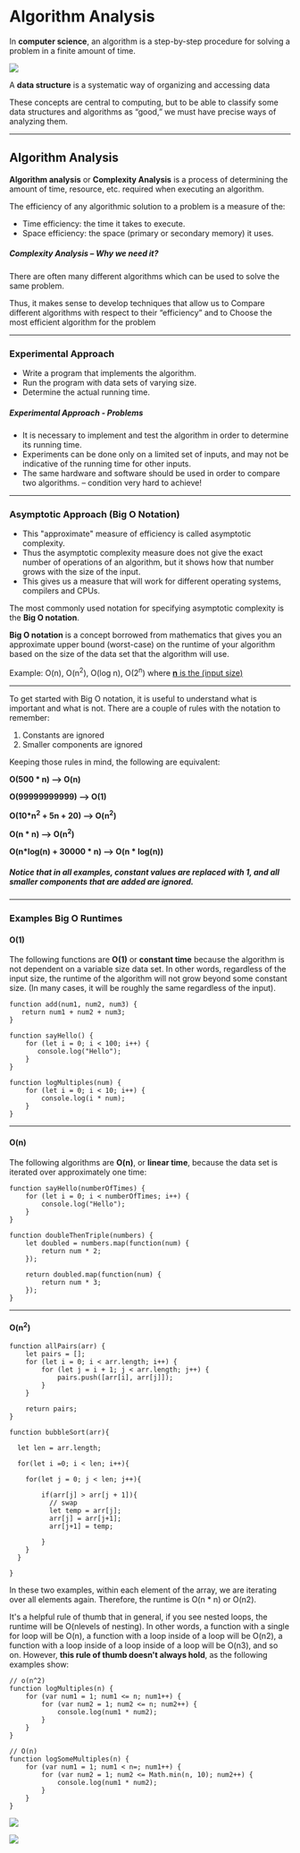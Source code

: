 # Algorithm Analysis

In **computer science**, an algorithm is a step-by-step procedure for solving a problem in a finite amount of time.

![](https://i.imgur.com/S21nyLo.png)

A **data structure** is a systematic way of organizing and accessing data

These concepts are central to computing, but to be able to classify some data structures and algorithms as “good,” we must have precise ways of analyzing them.

---

## Algorithm Analysis

**Algorithm analysis** or **Complexity Analysis** is a process of determining the amount of time, resource, etc. required when executing an algorithm.

The efficiency of any algorithmic solution to a problem is a measure of the:

- Time efficiency: the time it takes to execute.
- Space efficiency: the space (primary or secondary memory) it uses.

##### Complexity Analysis – Why we need it?

There are often many different algorithms which can be used to solve the same problem.

Thus, it makes sense to develop techniques that allow us to Compare different algorithms with respect to their “efficiency” and to Choose the most efficient algorithm for the problem

---

### Experimental Approach

- Write a program that implements the algorithm.
- Run the program with data sets of varying size.
- Determine the actual running time.

##### Experimental Approach - Problems

- It is necessary to implement and test the algorithm in order to determine its running time.
- Experiments can be done only on a limited set of inputs, and may not be indicative of the running time for other inputs.
- The same hardware and software should be used in order to compare two algorithms. – condition very hard to achieve!

---

### Asymptotic Approach (Big O Notation)

- This "approximate" measure of efficiency is called asymptotic complexity.
- Thus the asymptotic complexity measure does not give the exact number of operations of an algorithm, but it shows how that number grows with the size of the input.
- This gives us a measure that will work for different operating systems, compilers and CPUs.

The most commonly used notation for specifying asymptotic complexity is the **Big O notation**.

**Big O notation** is a concept borrowed from mathematics that gives you an approximate upper bound (worst-case) on the runtime of your algorithm based on the size of the data set that the algorithm will use.

Example: O(n), O(n<sup>2</sup>), O(log n), O(2<sup>n</sup>) where <u>**n** is the (input size)</u>

---

To get started with Big O notation, it is useful to understand what is important and what is not. There are a couple of rules with the notation to remember:

1. Constants are ignored
2. Smaller components are ignored

Keeping those rules in mind, the following are equivalent:

**O(500 \* n) --> O(n)**

**O(99999999999) --> O(1)**

**O(10\*n<sup>2</sup> + 5n + 20) --> O(n<sup>2</sup>)**

**O(n \* n) --> O(n<sup>2</sup>)**

**O(n*log(n) + 30000 * n) --> O(n \* log(n))**

##### Notice that in all examples, constant values are replaced with 1, and all smaller components that are added are ignored.

---

### Examples Big O Runtimes

#### O(1)

The following functions are **O(1)** or **constant time** because the algorithm is not dependent on a variable size data set. In other words, regardless of the input size, the runtime of the algorithm will not grow beyond some constant size. (In many cases, it will be roughly the same regardless of the input).

```javascript=
function add(num1, num2, num3) {
   return num1 + num2 + num3;
}
```

```javascript=
function sayHello() {
    for (let i = 0; i < 100; i++) {
       console.log("Hello");
    }
}
```

```javascript=
function logMultiples(num) {
    for (let i = 0; i < 10; i++) {
        console.log(i * num);
    }
}
```

---

#### O(n)

The following algorithms are **O(n)**, or **linear time**, because the data set is iterated over approximately one time:

```javascript=
function sayHello(numberOfTimes) {
    for (let i = 0; i < numberOfTimes; i++) {
        console.log("Hello");
    }
}
```

```javascript=
function doubleThenTriple(numbers) {
    let doubled = numbers.map(function(num) {
        return num * 2;
    });

    return doubled.map(function(num) {
        return num * 3;
    });
}
```

---

#### O(n<sup>2</sup>)

```javascript=
function allPairs(arr) {
    let pairs = [];
    for (let i = 0; i < arr.length; i++) {
        for (let j = i + 1; j < arr.length; j++) {
            pairs.push([arr[i], arr[j]]);
        }
    }

    return pairs;
}
```

```javascript=
function bubbleSort(arr){

  let len = arr.length;

  for(let i =0; i < len; i++){

    for(let j = 0; j < len; j++){

        if(arr[j] > arr[j + 1]){
          // swap
          let temp = arr[j];
          arr[j] = arr[j+1];
          arr[j+1] = temp;

        }
    }
  }

}
```

In these two examples, within each element of the array, we are iterating over all elements again. Therefore, the runtime is O(n \* n) or O(n2).

It's a helpful rule of thumb that in general, if you see nested loops, the runtime will be O(nlevels of nesting). In other words, a function with a single for loop will be O(n), a function with a loop inside of a loop will be O(n2), a function with a loop inside of a loop inside of a loop will be O(n3), and so on. However, **this rule of thumb doesn't always hold**, as the following examples show:

```javascript=
// o(n^2)
function logMultiples(n) {
    for (var num1 = 1; num1 <= n; num1++) {
        for (var num2 = 1; num2 <= n; num2++) {
            console.log(num1 * num2);
        }
    }
}

// O(n)
function logSomeMultiples(n) {
    for (var num1 = 1; num1 < n=; num1++) {
        for (var num2 = 1; num2 <= Math.min(n, 10); num2++) {
            console.log(num1 * num2);
        }
    }
}
```

![](https://i.imgur.com/wjXHq1j.png)

![](https://i.imgur.com/F0fIuCx.png)
